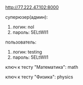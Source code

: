 http://77.222.47.102:8000

суперюзер(админ):
1) логин: nol
2) пароль: 5ELtWll1

пользователь:
1) логин: testing
2) пароль: 5ELtWll1

ключ к тесту "Математика": math

ключ к тесту "Физика": physics
